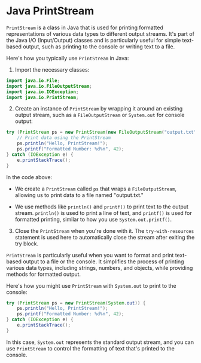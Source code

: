 # Java PrintStream

`PrintStream` is a class in Java that is used for printing formatted representations of various data types to different output streams. It's part of the Java I/O (Input/Output) classes and is particularly useful for simple text-based output, such as printing to the console or writing text to a file.

Here's how you typically use `PrintStream` in Java:

1. Import the necessary classes:

```java
import java.io.File;
import java.io.FileOutputStream;
import java.io.IOException;
import java.io.PrintStream;
```

2. Create an instance of `PrintStream` by wrapping it around an existing output stream, such as a `FileOutputStream` or `System.out` for console output:

```java
try (PrintStream ps = new PrintStream(new FileOutputStream("output.txt"))) {
    // Print data using the PrintStream
    ps.println("Hello, PrintStream!");
    ps.printf("Formatted Number: %d%n", 42);
} catch (IOException e) {
    e.printStackTrace();
}
```

In the code above:

- We create a `PrintStream` called `ps` that wraps a `FileOutputStream`, allowing us to print data to a file named "output.txt."

- We use methods like `println()` and `printf()` to print text to the output stream. `println()` is used to print a line of text, and `printf()` is used for formatted printing, similar to how you use `System.out.printf()`.

3. Close the `PrintStream` when you're done with it. The `try-with-resources` statement is used here to automatically close the stream after exiting the try block.

`PrintStream` is particularly useful when you want to format and print text-based output to a file or the console. It simplifies the process of printing various data types, including strings, numbers, and objects, while providing methods for formatted output.

Here's how you might use `PrintStream` with `System.out` to print to the console:

```java
try (PrintStream ps = new PrintStream(System.out)) {
    ps.println("Hello, PrintStream!");
    ps.printf("Formatted Number: %d%n", 42);
} catch (IOException e) {
    e.printStackTrace();
}
```

In this case, `System.out` represents the standard output stream, and you can use `PrintStream` to control the formatting of text that's printed to the console.